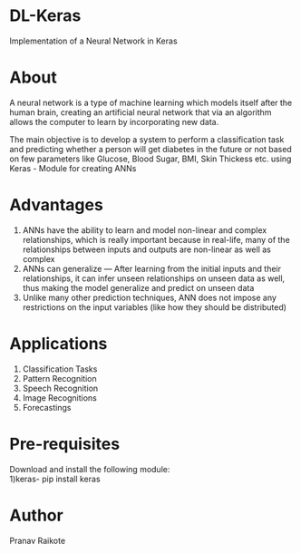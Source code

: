 # DL-Keras
Implementation of a Neural Network in Keras

# About
A neural network is a type of machine learning which models itself after the human brain, creating an artificial neural network that via an algorithm allows the computer to learn by incorporating new data. <br>  

The main objective is to develop a system to perform a classification task and predicting whether a person will get diabetes in the future or not based on few parameters like Glucose, Blood Sugar, BMI, Skin Thickess etc. using Keras - Module for creating ANNs

# Advantages
1) ANNs have the ability to learn and model non-linear and complex relationships, which is really important because in real-life, many of the relationships between inputs and outputs are non-linear as well as complex <br>
2) ANNs can generalize — After learning from the initial inputs and their relationships, it can infer unseen relationships on unseen data as well, thus making the model generalize and predict on unseen data <br>
3) Unlike many other prediction techniques, ANN does not impose any restrictions on the input variables (like how they should be distributed) <br>

# Applications 
1) Classification Tasks <br>
2) Pattern Recognition <br>
3) Speech Recognition <br>
4) Image Recognitions <br>
5) Forecastings <br>

# Pre-requisites
Download and install the following module: <br> 
1)keras- pip install keras <br>

# Author
Pranav Raikote
